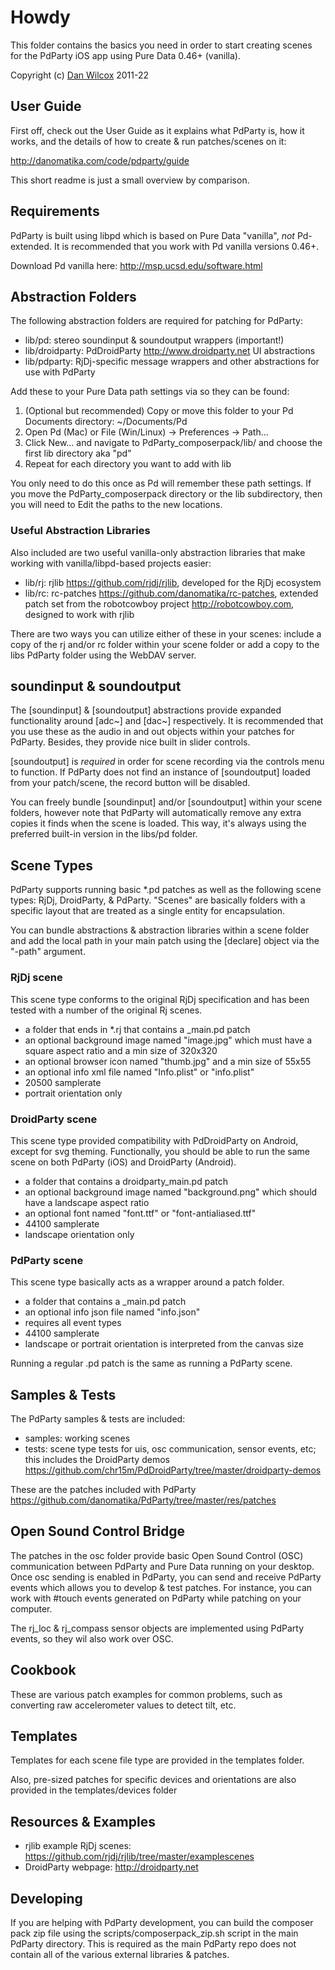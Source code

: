 Howdy
=====

This folder contains the basics you need in order to start creating scenes for the PdParty iOS app using Pure Data 0.46+ (vanilla).

Copyright (c) [Dan Wilcox](danomatika.com) 2011-22

User Guide
----------

First off, check out the User Guide as it explains what PdParty is, how it works, and the details of how to create & run patches/scenes on it:

http://danomatika.com/code/pdparty/guide

This short readme is just a small overview by comparison.

Requirements
------------

PdParty is built using libpd which is based on Pure Data "vanilla", *not* Pd-extended. It is recommended that you work with Pd vanilla versions 0.46+.

Download Pd vanilla here: http://msp.ucsd.edu/software.html

Abstraction Folders
-------------------

The following abstraction folders are required for patching for PdParty:

* lib/pd: stereo soundinput & soundoutput wrappers (important!)
* lib/droidparty: PdDroidParty http://www.droidparty.net UI abstractions
* lib/pdparty: RjDj-specific message wrappers and other abstractions for use with PdParty

Add these to your Pure Data path settings via so they can be found:

1. (Optional but recommended) Copy or move this folder to your Pd Documents directory: ~/Documents/Pd 
1. Open Pd (Mac) or File (Win/Linux) -> Preferences -> Path...
2. Click New... and navigate to PdParty_composerpack/lib/ and choose the first lib directory aka "pd"
3. Repeat for each directory you want to add with lib

You only need to do this once as Pd will remember these path settings. If you move the PdParty_composerpack directory or the lib subdirectory, then you will need to Edit the paths to the new locations.

### Useful Abstraction Libraries

Also included are two useful vanilla-only abstraction libraries that make working with vanilla/libpd-based projects easier:

* lib/rj: rjlib https://github.com/rjdj/rjlib, developed for the RjDj ecosystem
* lib/rc: rc-patches https://github.com/danomatika/rc-patches, extended patch set from the robotcowboy project http://robotcowboy.com, designed to work with rjlib

There are two ways you can utilize either of these in your scenes: include a copy of the rj and/or rc folder within your scene folder or add a copy to the libs PdParty folder using the WebDAV server. 

soundinput & soundoutput
------------------------

The [soundinput] & [soundoutput] abstractions provide expanded functionality around [adc~] and [dac~] respectively. It is recommended that you use these as the audio in and out objects within your patches for PdParty. Besides, they provide nice built in slider controls.

[soundoutput] is *required* in order for scene recording via the controls menu to function. If PdParty does not find an instance of [soundoutput] loaded from your patch/scene, the record button will be disabled.

You can freely bundle [soundinput] and/or [soundoutput] within your scene folders, however note that PdParty will automatically remove any extra copies it finds when the scene is loaded. This way, it's always using the preferred built-in version in the libs/pd folder.

Scene Types
-----------

PdParty supports running basic \*.pd patches as well as the following scene types: RjDj, DroidParty, & PdParty. "Scenes" are basically folders with a specific layout that are treated as a single entity for encapsulation.

You can bundle abstractions & abstraction libraries within a scene folder and add the local path in your main patch using the [declare] object via the "-path" argument.

### RjDj scene
  
This scene type conforms to the original RjDj specification and has been tested with a number of the original Rj scenes.

* a folder that ends in \*.rj that contains a _main.pd patch
* an optional background image named "image.jpg" which must have a square aspect ratio and a min size of 320x320
* an optional browser icon named "thumb.jpg" and a min size of 55x55
* an optional info xml file named "Info.plist" or "info.plist"
* 20500 samplerate
* portrait orientation only

### DroidParty scene

This scene type provided compatibility with PdDroidParty on Android, except for svg theming. Functionally, you should be able to run the same scene on both PdParty (iOS) and DroidParty (Android).

* a folder that contains a droidparty_main.pd patch
* an optional background image named "background.png" which should have a landscape aspect ratio
* an optional font named "font.ttf" or "font-antialiased.ttf"
* 44100 samplerate
* landscape orientation only
  
### PdParty scene

This scene type basically acts as a wrapper around a patch folder.

* a folder that contains a _main.pd patch
* an optional info json file named "info.json"
* requires all event types
* 44100 samplerate
* landscape or portrait orientation is interpreted from the canvas size
  
Running a regular .pd patch is the same as running a PdParty scene.

Samples & Tests
---------------

The PdParty samples & tests are included:

* samples: working scenes
* tests: scene type tests for uis, osc communication, sensor events, etc; this includes the DroidParty demos https://github.com/chr15m/PdDroidParty/tree/master/droidparty-demos

These are the patches included with PdParty https://github.com/danomatika/PdParty/tree/master/res/patches

Open Sound Control Bridge
--------------------------

The patches in the osc folder provide basic Open Sound Control (OSC) communication between PdParty and Pure Data running on your desktop. Once osc sending is enabled in PdParty, you can send and receive PdParty events which allows you to develop & test patches. For instance, you can work with #touch events generated on PdParty while patching on your computer.

The rj_loc & rj_compass sensor objects are implemented using PdParty events, so they wil also work over OSC.

Cookbook
--------

These are various patch examples for common problems, such as converting raw accelerometer values to detect tilt, etc.

Templates
---------

Templates for each scene file type are provided in the templates folder.

Also, pre-sized patches for specific devices and orientations are also provided in the templates/devices folder

Resources & Examples
--------------------

* rjlib example RjDj scenes: https://github.com/rjdj/rjlib/tree/master/examplescenes
* DroidParty webpage: http://droidparty.net

Developing
----------

If you are helping with PdParty development, you can build the composer pack zip file using the scripts/composerpack_zip.sh script in the main PdParty directory. This is required as the main PdParty repo does not contain all of the various external libraries & patches.
